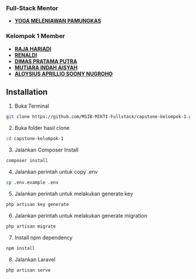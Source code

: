 ### Full-Stack Mentor

- **[YOGA MELENIAWAN PAMUNGKAS](https://github.com/yogameleniawan)**

### Kelompok 1 Member

- **[RAJA HARIADI](https://github.com/rajahariadi)**
- **[RENALDI](https://github.com/rrnaldi)**
- **[DIMAS PRATAMA PUTRA](https://github.com/DimasPratama03)**
- **[MUTIARA INDAH AISYAH](https://github.com/mutiaraaa123)**
- **[ALOYSIUS APRILLIO SOONY NUGROHO](https://github.com/aloysiusrio)**

## Installation

1. Buka Terminal
```bash
git clone https://github.com/MSIB-MIKTI-Fullstack/capstone-kelompok-1.git
```
2. Buka folder hasil clone
```bash
cd capstone-kelompok-1
```
3. Jalankan Composer Install
```bash
composer install
``` 
4. Jalankan perintah untuk copy .env
```bash
cp .env.example .env
```
5. Jalankan perintah untuk melakukan generate key
```bash
php artisan key generate
```
6. Jalankan perintah untuk melakukan generate migration
```bash
php artisan migrate
```
7. Install npm dependency
```bash
npm install
```
8. Jalankan Laravel
```bash
php artisan serve
```

